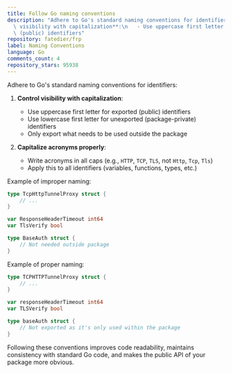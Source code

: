 ```yaml
---
title: Follow Go naming conventions
description: "Adhere to Go's standard naming conventions for identifiers:\n\n1. **Control\
  \ visibility with capitalization**:\n   - Use uppercase first letter for exported\
  \ (public) identifiers"
repository: fatedier/frp
label: Naming Conventions
language: Go
comments_count: 4
repository_stars: 95938
---
```


Adhere to Go's standard naming conventions for identifiers:

1. **Control visibility with capitalization**:
   - Use uppercase first letter for exported (public) identifiers
   - Use lowercase first letter for unexported (package-private) identifiers
   - Only export what needs to be used outside the package

2. **Capitalize acronyms properly**:
   - Write acronyms in all caps (e.g., `HTTP`, `TCP`, `TLS`, not `Http`, `Tcp`, `Tls`)
   - Apply this to all identifiers (variables, functions, types, etc.)

Example of improper naming:
```go
type TcpHttpTunnelProxy struct {
    // ...
}

var ResponseHeaderTimeout int64
var TlsVerify bool

type BaseAuth struct {
    // Not needed outside package
}
```

Example of proper naming:
```go
type TCPHTTPTunnelProxy struct {
    // ...
}

var responseHeaderTimeout int64
var TLSVerify bool

type baseAuth struct {
    // Not exported as it's only used within the package
}
```

Following these conventions improves code readability, maintains consistency with standard Go code, and makes the public API of your package more obvious.
